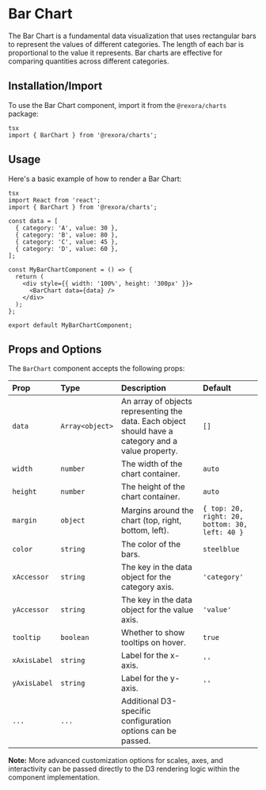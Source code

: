 # Bar Chart

The Bar Chart is a fundamental data visualization that uses rectangular bars to represent the values of different categories. The length of each bar is proportional to the value it represents. Bar charts are effective for comparing quantities across different categories.

## Installation/Import

To use the Bar Chart component, import it from the `@rexora/charts` package:
```
tsx
import { BarChart } from '@rexora/charts';
```
## Usage

Here's a basic example of how to render a Bar Chart:
```
tsx
import React from 'react';
import { BarChart } from '@rexora/charts';

const data = [
  { category: 'A', value: 30 },
  { category: 'B', value: 80 },
  { category: 'C', value: 45 },
  { category: 'D', value: 60 },
];

const MyBarChartComponent = () => {
  return (
    <div style={{ width: '100%', height: '300px' }}>
      <BarChart data={data} />
    </div>
  );
};

export default MyBarChartComponent;
```
## Props and Options

The `BarChart` component accepts the following props:

| Prop       | Type     | Description                                     | Default |
| :--------- | :------- | :---------------------------------------------- | :------ |
| `data`     | `Array<object>` | An array of objects representing the data. Each object should have a category and a value property. | `[]`    |
| `width`    | `number` | The width of the chart container.              | `auto`  |
| `height`   | `number` | The height of the chart container.             | `auto`  |
| `margin`   | `object` | Margins around the chart (top, right, bottom, left). | `{ top: 20, right: 20, bottom: 30, left: 40 }` |
| `color`    | `string` | The color of the bars.                        | `steelblue` |
| `xAccessor` | `string` | The key in the data object for the category axis. | `'category'` |
| `yAccessor` | `string` | The key in the data object for the value axis. | `'value'` |
| `tooltip`  | `boolean` | Whether to show tooltips on hover.             | `true`  |
| `xAxisLabel` | `string` | Label for the x-axis.                       | `''`    |
| `yAxisLabel` | `string` | Label for the y-axis.                       | `''`    |
| `...`      | `...`    | Additional D3-specific configuration options can be passed. |         |

**Note:** More advanced customization options for scales, axes, and interactivity can be passed directly to the D3 rendering logic within the component implementation.